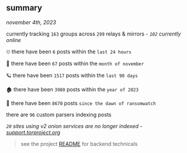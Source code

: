 
## summary
_november 4th, 2023_

currently tracking `163` groups across `299` relays & mirrors - _`102` currently online_

⏲ there have been `6` posts within the `last 24 hours`

🦈 there have been `67` posts within the `month of november`

🪐 there have been `1517` posts within the `last 90 days`

🏚 there have been `3980` posts within the `year of 2023`

🦕 there have been `8670` posts `since the dawn of ransomwatch`

there are `96` custom parsers indexing posts

_`20` sites using v2 onion services are no longer indexed - [support.torproject.org](https://support.torproject.org/onionservices/v2-deprecation/)_

> see the project [README](https://github.com/joshhighet/ransomwatch#ransomwatch--) for backend technicals
